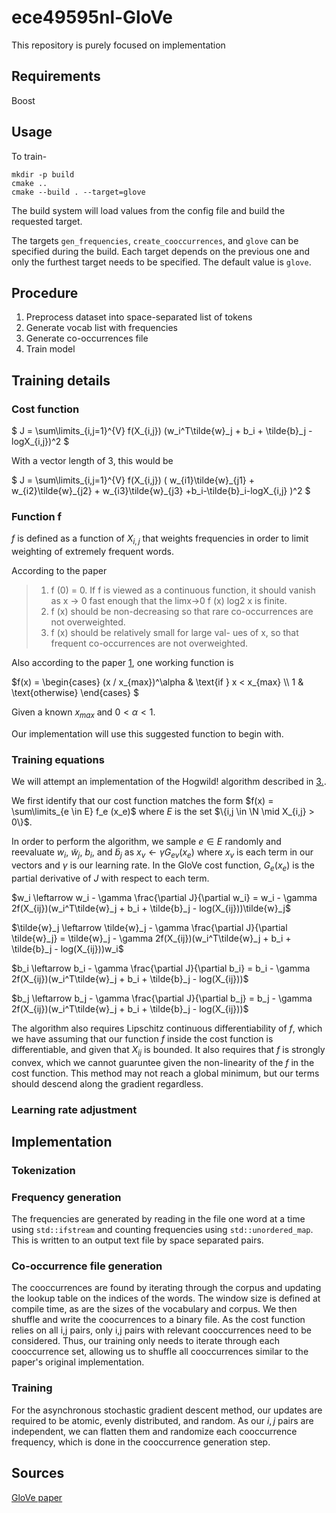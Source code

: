 # ece49595nl-GloVe
This repository is purely focused on implementation

## Requirements

Boost

## Usage

To train-

```
mkdir -p build
cmake ..
cmake --build . --target=glove
```

The build system will load values from the config file and build the requested target.

The targets `gen_frequencies`, `create_cooccurrences`, and `glove` can be specified during 
the build.  Each target depends on the previous one and only the furthest target needs to 
be specified.  The default value is `glove`.

## Procedure

1. Preprocess dataset into space-separated list of tokens
2. Generate vocab list with frequencies
3. Generate co-occurrences file
4. Train model

## Training details

### Cost function

$`
J = \sum\limits_{i,j=1}^{V} 
f(X_{i,j})
(w_i^T\tilde{w}_j + b_i + \tilde{b}_j - logX_{i,j})^2
`$

With a vector length of 3, this would be

$`
J = \sum\limits_{i,j=1}^{V} 
f(X_{i,j}) (
w_{i1}\tilde{w}_{j1} + w_{i2}\tilde{w}_{j2} + w_{i3}\tilde{w}_{j3}
+b_i-\tilde{b}_i-logX_{i,j}
)^2
`$

### Function f

$f$ is defined as a function of $X_{i,j}$ that weights frequencies in order to limit 
weighting of extremely frequent words.  

According to the paper

>1. f (0) = 0. If f is viewed as a continuous
function, it should vanish as x → 0 fast
enough that the limx→0 f (x) log2 x is finite.
>2. f (x) should be non-decreasing so that rare
co-occurrences are not overweighted.
>3. f (x) should be relatively small for large val-
ues of x, so that frequent co-occurrences are
not overweighted.

Also according to the paper [1](#ref1), one working function is 

$`f(x) =
\begin{cases} 
   (x / x_{max})^\alpha & \text{if } x < x_{max} \\
   1 & \text{otherwise}
  \end{cases}
`$

Given a known $x_{max}$ and $0 < \alpha < 1$.

Our implementation will use this suggested function to begin with.

### Training equations

We will attempt an implementation of the Hogwild! algorithm described in [3.](#sources).

We first identify that our cost function matches the form 
$`f(x) = \sum\limits_{e \in E} f_e (x_e)`$
where $E$ is the set $`\{i,j \in \N \mid X_{i,j} > 0\}`$.

In order to perform the algorithm, we sample $`e \in E`$ randomly and reevaluate $`w_i`$, 
$`\tilde{w}_j`$, $`b_i`$, and $`\tilde{b}_j`$ as $`x_v \leftarrow \gamma G_{ev}(x_e)`$ where 
$`x_v`$ is each term in our vectors and $`\gamma`$ is our learning rate.  In the GloVe 
cost function, $`G_e(x_e)`$ is the partial derivative of $J$ with respect to each term.

$`w_i \leftarrow w_i - \gamma \frac{\partial J}{\partial w_i} = 
w_i - \gamma 2f(X_{ij})(w_i^T\tilde{w}_j + b_i + \tilde{b}_j - log(X_{ij}))\tilde{w}_j`$

$`\tilde{w}_j \leftarrow \tilde{w}_j - \gamma \frac{\partial J}{\partial \tilde{w}_j} = 
\tilde{w}_j - \gamma 2f(X_{ij})(w_i^T\tilde{w}_j + b_i + \tilde{b}_j - log(X_{ij}))w_i`$

$`b_i \leftarrow b_i - \gamma \frac{\partial J}{\partial b_i} = 
b_i - \gamma 2f(X_{ij})(w_i^T\tilde{w}_j + b_i + \tilde{b}_j - log(X_{ij}))`$

$`b_j \leftarrow b_j - \gamma \frac{\partial J}{\partial b_j} = 
b_j - \gamma 2f(X_{ij})(w_i^T\tilde{w}_j + b_i + \tilde{b}_j - log(X_{ij}))`$

The algorithm also requires Lipschitz continuous differentiability of $f$, which we have
assuming that our function $f$ inside the cost function is differentiable, and given that
$X_{ij}$ is bounded.  It also requires that $f$ is strongly convex, which we cannot
guaruntee given the non-linearity of the $f$ in the cost function.  This method
may not reach a global minimum, but our terms should descend along the gradient regardless.

### Learning rate adjustment

## Implementation

### Tokenization

### Frequency generation

The frequencies are generated by reading in the file one word at a time using `std::ifstream` 
and counting frequencies using `std::unordered_map`.  This is written to an output text file 
by space separated pairs.

### Co-occurrence file generation

The cooccurrences are found by iterating through the corpus and updating the lookup table 
on the indices of the words.  The window size is defined at compile time, as are the sizes of 
the vocabulary and corpus.  We then shuffle and write the coocurrences to a binary file.  As 
the cost function relies on all i,j pairs, only i,j pairs with relevant cooccurrences need to 
be considered.  Thus, our training only needs to iterate through each cooccurrence set, allowing 
us to shuffle all cooccurrences similar to the paper's original implementation.

### Training

For the asynchronous stochastic gradient descent method, our updates are required to be atomic, 
evenly distributed, and random.  As our $i,j$ pairs are independent, we can flatten them and
randomize each cooccurrence frequency, which is done in the cooccurrence generation step.

## Sources

[GloVe paper](https://aclanthology.org/D14-1162.pdf)
